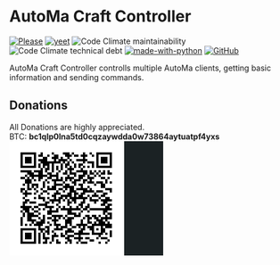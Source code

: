 # AutoMa Craft Controller
[![Please](https://img.shields.io/static/v1?label=Donate&message=steam&color=lightgrey&style=for-the-badge)](https://steamcommunity.com/tradeoffer/new/?partner=999098564&token=8Qq9r6_0)
[![yeet](https://img.shields.io/static/v1?label=TRELLO&message=HERE&color=green&style=for-the-badge)](https://trello.com/b/29UigpGP/automacontroller)
![Code Climate maintainability](https://img.shields.io/codeclimate/maintainability-percentage/3top1a/AutoMaController?style=for-the-badge)
![Code Climate technical debt](https://img.shields.io/codeclimate/tech-debt/3top1a/AutoMaController?style=for-the-badge)
[![made-with-python](http://ForTheBadge.com/images/badges/made-with-python.svg)](https://www.python.org/)
[![GitHub](https://img.shields.io/github/license/3top1a/AutoMaController?color=critical&style=for-the-badge)](https://github.com/3top1a/AutoMaController/blob/master/LICENSE)

AutoMa Craft Controller controlls multiple AutoMa clients, getting basic information and sending commands.

## Donations
All Donations are highly appreciated.<br>
BTC: <b>bc1qlp0lna5td0cqzaywdda0w73864aytuatpf4yxs</b> <br>
![btc](https://github.com/3top1a/AutoMaController/blob/master/qrcode.png)
